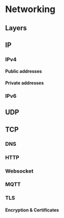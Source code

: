 # Networking
## Layers
## IP
### IPv4
#### Public addresses
#### Private addresses
### IPv6
## UDP
## TCP
### DNS
### HTTP
### Websocket
### MQTT
### TLS
#### Encryption & Certificates
